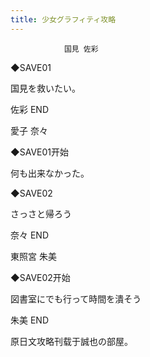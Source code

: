 ```yaml
---
title: 少女グラフィティ攻略
---
```


                国見 佐彩



◆SAVE01

国見を救いたい。



佐彩 END



愛子 奈々



◆SAVE01开始

何も出来なかった。

◆SAVE02

さっさと帰ろう



奈々 END



東照宮 朱美



◆SAVE02开始

図書室にでも行って時間を潰そう



朱美 END



原日文攻略刊载于誠也の部屋。


              
